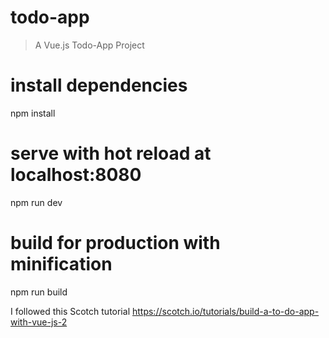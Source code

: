 ﻿# todo-app

> A Vue.js Todo-App Project

# install dependencies
npm install

# serve with hot reload at localhost:8080
npm run dev

# build for production with minification
npm run build

I followed this Scotch tutorial https://scotch.io/tutorials/build-a-to-do-app-with-vue-js-2 